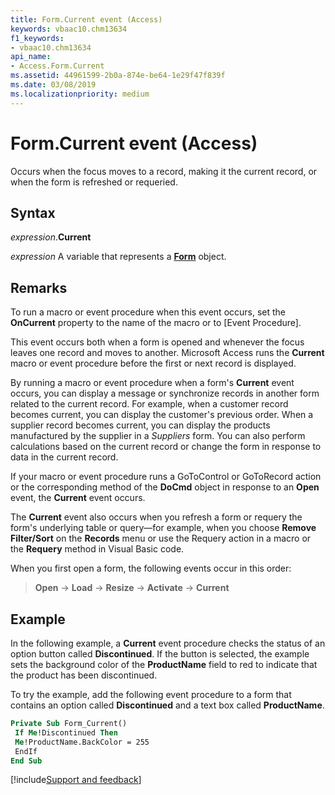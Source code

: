```yaml
---
title: Form.Current event (Access)
keywords: vbaac10.chm13634
f1_keywords:
- vbaac10.chm13634
api_name:
- Access.Form.Current
ms.assetid: 44961599-2b0a-874e-be64-1e29f47f839f
ms.date: 03/08/2019
ms.localizationpriority: medium
---
```



# Form.Current event (Access)

Occurs when the focus moves to a record, making it the current record, or when the form is refreshed or requeried.


## Syntax

_expression_.**Current**

_expression_ A variable that represents a **[Form](Access.Form.md)** object.


## Remarks

To run a macro or event procedure when this event occurs, set the **OnCurrent** property to the name of the macro or to [Event Procedure].

This event occurs both when a form is opened and whenever the focus leaves one record and moves to another. Microsoft Access runs the **Current** macro or event procedure before the first or next record is displayed.

By running a macro or event procedure when a form's **Current** event occurs, you can display a message or synchronize records in another form related to the current record. For example, when a customer record becomes current, you can display the customer's previous order. When a supplier record becomes current, you can display the products manufactured by the supplier in a *Suppliers* form. You can also perform calculations based on the current record or change the form in response to data in the current record.

If your macro or event procedure runs a GoToControl or GoToRecord action or the corresponding method of the **DoCmd** object in response to an **Open** event, the **Current** event occurs.

The **Current** event also occurs when you refresh a form or requery the form's underlying table or query—for example, when you choose **Remove Filter/Sort** on the **Records** menu or use the Requery action in a macro or the **Requery** method in Visual Basic code.

When you first open a form, the following events occur in this order:

> **Open** → **Load** → **Resize** → **Activate** → **Current**


## Example

In the following example, a **Current** event procedure checks the status of an option button called **Discontinued**. If the button is selected, the example sets the background color of the **ProductName** field to red to indicate that the product has been discontinued.

To try the example, add the following event procedure to a form that contains an option called **Discontinued** and a text box called **ProductName**.

```vb
Private Sub Form_Current() 
 If Me!Discontinued Then 
 Me!ProductName.BackColor = 255 
 EndIf 
End Sub
```



[!include[Support and feedback](~/includes/feedback-boilerplate.md)]
